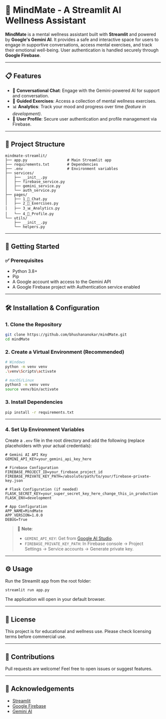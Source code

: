 # 🧠 MindMate - A Streamlit AI Wellness Assistant

**MindMate** is a mental wellness assistant built with **Streamlit** and powered by **Google's Gemini AI**. It provides a safe and interactive space for users to engage in supportive conversations, access mental exercises, and track their emotional well-being. User authentication is handled securely through **Google Firebase**.

---

## 📋 Features

- 💬 **Conversational Chat**: Engage with the Gemini-powered AI for support and conversation.  
- 🧘 **Guided Exercises**: Access a collection of mental wellness exercises.  
- 📊 **Analytics**: Track your mood and progress over time *(feature in development)*.  
- 👤 **User Profile**: Secure user authentication and profile management via Firebase.

---

## 📂 Project Structure

```
mindmate-streamlit/
├── app.py                  # Main Streamlit app
├── requirements.txt        # Dependencies
├── .env                    # Environment variables
├── services/
│   ├── __init__.py
│   ├── firebase_service.py
│   ├── gemini_service.py
│   └── auth_service.py
├── pages/
│   ├── 1_💬_Chat.py
│   ├── 2_🧘_Exercises.py
│   ├── 3_📊_Analytics.py
│   └── 4_👤_Profile.py
└── utils/
    ├── __init__.py
    └── helpers.py
```

---

## 🚀 Getting Started

### ✅ Prerequisites

- Python 3.8+
- Pip
- A Google account with access to the Gemini API
- A Google Firebase project with Authentication service enabled

---

## 🛠 Installation & Configuration

### 1. Clone the Repository

```bash
git clone https://github.com/bhushananokar/mindMate.git
cd mindMate
```

### 2. Create a Virtual Environment (Recommended)

```bash
# Windows
python -m venv venv
.\venv\Scripts\activate

# macOS/Linux
python3 -m venv venv
source venv/bin/activate
```

### 3. Install Dependencies

```bash
pip install -r requirements.txt
```

---

### 4. Set Up Environment Variables

Create a `.env` file in the root directory and add the following (replace placeholders with your actual credentials):

```env
# Gemini AI API Key
GEMINI_API_KEY=your_gemini_api_key_here

# Firebase Configuration
FIREBASE_PROJECT_ID=your_firebase_project_id
FIREBASE_PRIVATE_KEY_PATH=/absolute/path/to/your/firebase-private-key.json

# Flask Configuration (if needed)
FLASK_SECRET_KEY=your_super_secret_key_here_change_this_in_production
FLASK_ENV=development

# App Configuration
APP_NAME=MindMate
APP_VERSION=1.0.0
DEBUG=True
```

> 🔐 **Note**:
> - `GEMINI_API_KEY`: Get from [Google AI Studio](https://makersuite.google.com/).
> - `FIREBASE_PRIVATE_KEY_PATH`: In Firebase console → Project Settings → Service accounts → Generate private key.

---

## ⚙️ Usage

Run the Streamlit app from the root folder:

```bash
streamlit run app.py
```

The application will open in your default browser.

---

## 📌 License

This project is for educational and wellness use. Please check licensing terms before commercial use.

---

## 🤝 Contributions

Pull requests are welcome! Feel free to open issues or suggest features.

---

## 🙌 Acknowledgements

- [Streamlit](https://streamlit.io)
- [Google Firebase](https://firebase.google.com)
- [Gemini AI](https://ai.google.dev)
